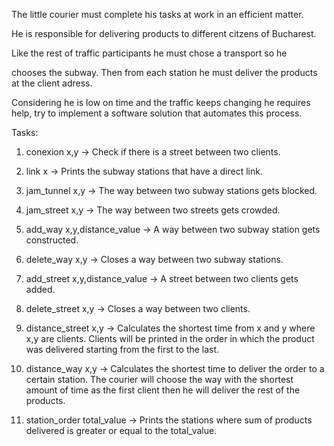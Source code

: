 The little courier must complete his tasks at work in an efficient matter.

He is responsible for delivering products to different citzens of Bucharest.

Like the rest of traffic participants he must chose a transport so he 

chooses the subway. Then from each station he must deliver the products at 
the client adress.

Considering he is low on time and the traffic keeps changing he requires help,
try to implement a software solution that automates this process.

Tasks:

1) conexion x,y -> Check if there is a street between two clients.

2) link x -> Prints the subway stations that have a direct link.

3) jam_tunnel x,y -> The way between two subway stations gets blocked.

4) jam_street x,y -> The way between two streets gets crowded.

5) add_way x,y,distance_value -> A way between two subway station gets constructed.

6) delete_way x,y -> Closes a way between two subway stations.

7) add_street x,y,distance_value -> A street between two clients gets added.

8) delete_street x,y -> Closes a way between two clients.

9) distance_street x,y -> Calculates the shortest time from x and y where x,y are
clients. Clients will be printed in the order in which the product was delivered 
starting from the first to the last.

10) distance_way x,y -> Calculates the shortest time to deliver the order to 
a certain station. The courier will choose the way with the shortest amount of 
time as the first client then he will deliver the rest of the products.

11) station_order total_value -> Prints the stations where sum of products delivered 
is greater or equal to the total_value.
